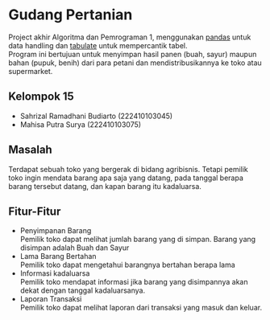 # Gudang Pertanian
Project akhir Algoritma dan Pemrograman 1, menggunakan [pandas](https://pypi.org/project/pandas/) untuk data handling dan [tabulate](https://pypi.org/project/tabulate/) untuk mempercantik tabel.  
Program ini bertujuan untuk menyimpan hasil panen (buah, sayur) maupun bahan (pupuk, benih) dari para petani dan mendistribusikannya ke toko atau supermarket.
## Kelompok 15
- Sahrizal Ramadhani Budiarto   (222410103045)
- Mahisa Putra Surya            (222410103075)
## Masalah
Terdapat sebuah toko yang bergerak di bidang agribisnis. Tetapi pemilik toko ingin mendata barang apa saja yang datang, pada tanggal berapa barang tersebut datang, dan kapan barang itu kadaluarsa.
## Fitur-Fitur
- Penyimpanan Barang  
Pemilik toko dapat melihat jumlah barang yang di simpan. Barang yang disimpan adalah Buah dan Sayur
- Lama Barang Bertahan  
Pemilik toko dapat mengetahui barangnya bertahan berapa lama
- Informasi kadaluarsa  
Pemilik toko mendapat informasi jika barang yang disimpannya akan dekat dengan tanggal kadaluarsanya.
- Laporan Transaksi  
Pemilik toko dapat melihat laporan dari transaksi yang masuk dan keluar.